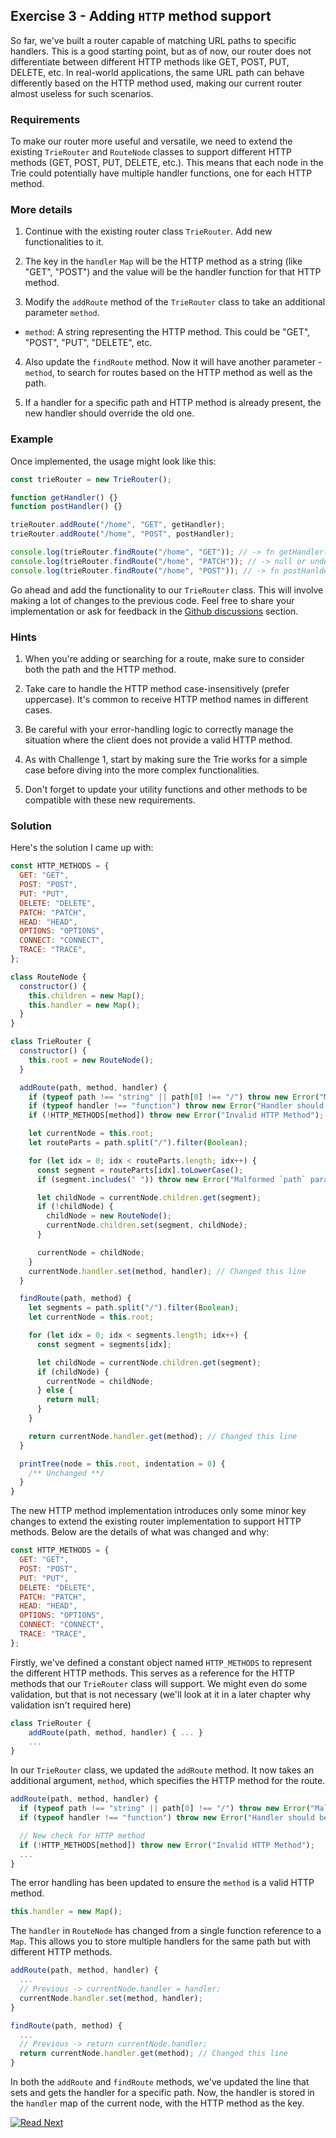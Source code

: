 ## Exercise 3 - Adding `HTTP` method support

So far, we've built a router capable of matching URL paths to specific handlers. This is a good starting point, but as of now, our router does not differentiate between different HTTP methods like GET, POST, PUT, DELETE, etc. In real-world applications, the same URL path can behave differently based on the HTTP method used, making our current router almost useless for such scenarios.

### Requirements

To make our router more useful and versatile, we need to extend the existing `TrieRouter` and `RouteNode` classes to support different HTTP methods (GET, POST, PUT, DELETE, etc.). This means that each node in the Trie could potentially have multiple handler functions, one for each HTTP method.

### More details

1. Continue with the existing router class `TrieRouter`. Add new functionalities to it.

2. The key in the `handler` `Map` will be the HTTP method as a string (like "GET", "POST") and the value will be the handler function for that HTTP method.

3. Modify the `addRoute` method of the `TrieRouter` class to take an additional parameter `method`.

- `method`: A string representing the HTTP method. This could be "GET", "POST", "PUT", "DELETE", etc.

4. Also update the `findRoute` method. Now it will have another parameter - `method`, to search for routes based on the HTTP method as well as the path.

5. If a handler for a specific path and HTTP method is already present, the new handler should override the old one.

### Example

Once implemented, the usage might look like this:

```js
const trieRouter = new TrieRouter();

function getHandler() {}
function postHandler() {}

trieRouter.addRoute("/home", "GET", getHandler);
trieRouter.addRoute("/home", "POST", postHandler);

console.log(trieRouter.findRoute("/home", "GET")); // -> fn getHandler() {..}
console.log(trieRouter.findRoute("/home", "PATCH")); // -> null or undefined
console.log(trieRouter.findRoute("/home", "POST")); // -> fn postHanlder() {..}
```

Go ahead and add the functionality to our `TrieRouter` class. This will involve making a lot of changes to the previous code. Feel free to share your implementation or ask for feedback in the [Github discussions](https://github.com/ishtms/learn-nodejs-hard-way/discussions) section.

### Hints

1. When you're adding or searching for a route, make sure to consider both the path and the HTTP method.

2. Take care to handle the HTTP method case-insensitively (prefer uppercase). It's common to receive HTTP method names in different cases.

3. Be careful with your error-handling logic to correctly manage the situation where the client does not provide a valid HTTP method.

4. As with Challenge 1, start by making sure the Trie works for a simple case before diving into the more complex functionalities.

5. Don't forget to update your utility functions and other methods to be compatible with these new requirements.

### Solution

Here's the solution I came up with:

```js
const HTTP_METHODS = {
  GET: "GET",
  POST: "POST",
  PUT: "PUT",
  DELETE: "DELETE",
  PATCH: "PATCH",
  HEAD: "HEAD",
  OPTIONS: "OPTIONS",
  CONNECT: "CONNECT",
  TRACE: "TRACE",
};

class RouteNode {
  constructor() {
    this.children = new Map();
    this.handler = new Map();
  }
}

class TrieRouter {
  constructor() {
    this.root = new RouteNode();
  }

  addRoute(path, method, handler) {
    if (typeof path !== "string" || path[0] !== "/") throw new Error("Malformed path provided.");
    if (typeof handler !== "function") throw new Error("Handler should be a function");
    if (!HTTP_METHODS[method]) throw new Error("Invalid HTTP Method");

    let currentNode = this.root;
    let routeParts = path.split("/").filter(Boolean);

    for (let idx = 0; idx < routeParts.length; idx++) {
      const segment = routeParts[idx].toLowerCase();
      if (segment.includes(" ")) throw new Error("Malformed `path` parameter");

      let childNode = currentNode.children.get(segment);
      if (!childNode) {
        childNode = new RouteNode();
        currentNode.children.set(segment, childNode);
      }

      currentNode = childNode;
    }
    currentNode.handler.set(method, handler); // Changed this line
  }

  findRoute(path, method) {
    let segments = path.split("/").filter(Boolean);
    let currentNode = this.root;

    for (let idx = 0; idx < segments.length; idx++) {
      const segment = segments[idx];

      let childNode = currentNode.children.get(segment);
      if (childNode) {
        currentNode = childNode;
      } else {
        return null;
      }
    }

    return currentNode.handler.get(method); // Changed this line
  }

  printTree(node = this.root, indentation = 0) {
    /** Unchanged **/
  }
}
```

The new HTTP method implementation introduces only some minor key changes to extend the existing router implementation to support HTTP methods. Below are the details of what was changed and why:

```js
const HTTP_METHODS = {
  GET: "GET",
  POST: "POST",
  PUT: "PUT",
  DELETE: "DELETE",
  PATCH: "PATCH",
  HEAD: "HEAD",
  OPTIONS: "OPTIONS",
  CONNECT: "CONNECT",
  TRACE: "TRACE",
};
```

Firstly, we've defined a constant object named `HTTP_METHODS` to represent the different HTTP methods. This serves as a reference for the HTTP methods that our `TrieRouter` class will support. We might even do some validation, but that is not necessary (we'll look at it in a later chapter why validation isn't required here)

```js
class TrieRouter {
    addRoute(path, method, handler) { ... }
    ...
}
```

In our `TrieRouter` class, we updated the `addRoute` method. It now takes an additional argument, `method`, which specifies the HTTP method for the route.

```js
addRoute(path, method, handler) {
  if (typeof path !== "string" || path[0] !== "/") throw new Error("Malformed path provided.");
  if (typeof handler !== "function") throw new Error("Handler should be a function");

  // New check for HTTP method
  if (!HTTP_METHODS[method]) throw new Error("Invalid HTTP Method");
  ...
}
```

The error handling has been updated to ensure the `method` is a valid HTTP method.

```js
this.handler = new Map();
```

The `handler` in `RouteNode` has changed from a single function reference to a `Map`. This allows you to store multiple handlers for the same path but with different HTTP methods.

```js
addRoute(path, method, handler) {
  ...
  // Previous -> currentNode.handler = handler;
  currentNode.handler.set(method, handler);
}

findRoute(path, method) {
  ...
  // Previous -> return currentNode.handler;
  return currentNode.handler.get(method); // Changed this line
}
```

In both the `addRoute` and `findRoute` methods, we've updated the line that sets and gets the handler for a specific path. Now, the handler is stored in the `handler` map of the current node, with the HTTP method as the key.

[![Read Next](/assets/imgs/next.png)](/chapters/ch06.9-ex-dynamic-routing.md)
